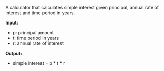 A calculator that calculates simple interest given principal, annual rate of interest and time period in years.

**Input:**
- p: principal amount  
- t: time period in years  
- r: annual rate of interest  

**Output:**
- simple interest = p * t * r
